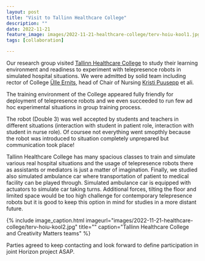 ```yaml
---
layout: post
title: "Visit to Tallinn Healthcare College"
description: ""
date: 2022-11-21
feature_image: images/2022-11-21-healthcare-college/terv-hoiu-kool1.jpg
tags: [collaboration]

---
```


Our research group visited [Tallinn Healthcare College](https://www.ttk.ee/en) to study their learning environment and readiness to experiment with telepresence robots in simulated hospital situations. We were admitted by solid team including rector of College [Ülle Ernits](https://www.etis.ee/CV/%C3%9Clle_Ernits/eng/#), head of Chair of Nursing [Kristi Puusepp](https://www.etis.ee/CV/Kristi_Puusepp/eng/#Career) et ali.

The training environment of the College appeared fully friendly for deployment of telepresence robots and we even succeeded to run few ad hoc experimental situations in group training process. 

<!--more-->

The robot (Double 3) was well accepted by students and teachers in different situations (interaction with student in patient role, interaction with student in nurse role). Of coursee not everything went smopthly because the robot was introduced to situation completely unprepared but communication took place!

Tallinn Healthcare College has many spacious classes to train and simulate various real hospital situations and the usage of telepresence robots there as assistants or mediators is just a matter of imagination.
Finally, we studied also simulated ambulance car where transportation of patient to medical facility can be played through. Simulated ambulance car is equipped with actuators to simulate car taking turns. Additional forces, tilting the floor and limited space would be too high challenge for contemporary telepresence robots but it is good to keep this option in mind for studies in a more distant future.

{% include image_caption.html imageurl="images/2022-11-21-healthcare-college/terv-hoiu-kool2.jpg" title="" caption="Tallinn Healthcare College and Creativity Matters teams" %}

Parties agreed to keep contacting and look forward to define participation in joint Horizon project ASAP.